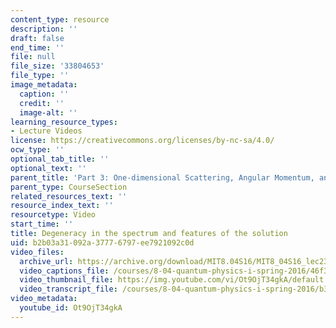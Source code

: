 ```yaml
---
content_type: resource
description: ''
draft: false
end_time: ''
file: null
file_size: '33804653'
file_type: ''
image_metadata:
  caption: ''
  credit: ''
  image-alt: ''
learning_resource_types:
- Lecture Videos
license: https://creativecommons.org/licenses/by-nc-sa/4.0/
ocw_type: ''
optional_tab_title: ''
optional_text: ''
parent_title: 'Part 3: One-dimensional Scattering, Angular Momentum, and Central Potentials'
parent_type: CourseSection
related_resources_text: ''
resource_index_text: ''
resourcetype: Video
start_time: ''
title: Degeneracy in the spectrum and features of the solution
uid: b2b03a31-092a-3777-6797-ee7921092c0d
video_files:
  archive_url: https://archive.org/download/MIT8.04S16/MIT8_04S16_lec23_s2_300k.mp4
  video_captions_file: /courses/8-04-quantum-physics-i-spring-2016/46f382b78bb956d592e1f507fc7cd915_Ot9OjT34gkA.vtt
  video_thumbnail_file: https://img.youtube.com/vi/Ot9OjT34gkA/default.jpg
  video_transcript_file: /courses/8-04-quantum-physics-i-spring-2016/b3c61f1e8037637fce8317a9f32c00d5_Ot9OjT34gkA.pdf
video_metadata:
  youtube_id: Ot9OjT34gkA
---
```

